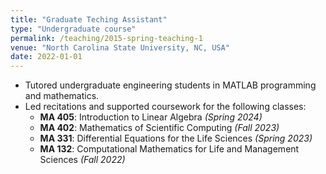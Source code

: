 ```yaml
---
title: "Graduate Teching Assistant"
type: "Undergraduate course"
permalink: /teaching/2015-spring-teaching-1
venue: "North Carolina State University, NC, USA"
date: 2022-01-01
---
```

- Tutored undergraduate engineering students in MATLAB programming and mathematics.
- Led recitations and supported coursework for the following classes:
  - **MA 405**: Introduction to Linear Algebra *(Spring 2024)*
  - **MA 402**: Mathematics of Scientific Computing *(Fall 2023)*
  - **MA 331**: Differential Equations for the Life Sciences *(Spring 2023)*
  - **MA 132**: Computational Mathematics for Life and Management Sciences *(Fall 2022)*
